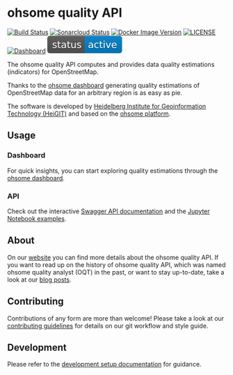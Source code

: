 # ohsome quality API

[![Build Status](https://jenkins.heigit.org/buildStatus/icon?job=OQAPI/main)](https://jenkins.heigit.org/job/OQAPI/job/main/)
[![Sonarcloud Status](https://sonarcloud.io/api/project_badges/measure?project=ohsome-quality-api&metric=alert_status)](https://sonarcloud.io/dashboard?id=ohsome-quality-api)
[![Docker Image Version](https://img.shields.io/docker/v/heigit/ohsome-quality-api)](https://hub.docker.com/r/heigit/ohsome-quality-api)
[![LICENSE](https://img.shields.io/badge/license-AGPL--v3-orange)](LICENSE.txt)
[![Dashboard](https://img.shields.io/website?url=https%3A%2F%2Fdashboard.ohsome.org&label=dashboard)](https://dashboard.ohsome.org/#backend=oqtApi)
[![status: active](https://github.com/GIScience/badges/raw/master/status/active.svg)](https://github.com/GIScience/badges#active)

The ohsome quality API computes and provides data quality estimations (indicators) for OpenStreetMap.

Thanks to the [ohsome dashboard](https://dashboard.ohsome.org) generating quality estimations of OpenStreetMap data for an arbitrary region is as easy as pie.

The software is developed by [Heidelberg Institute for Geoinformation Technology (HeiGIT)](https://heigit.org/) and based on the [ohsome platform](https://heigit.org/big-spatial-data-analytics-en/ohsome/).

## Usage

### Dashboard

For quick insights, you can start exploring quality estimations through the [ohsome dashboard](https://dashboard.ohsome.org).

### API

Check out the interactive [Swagger API documentation](https://api.quality.ohsome.org/v1/docs) and the [Jupyter Notebook examples](https://github.com/GIScience/ohsome-quality-api-examples).

## About

On our [website](https://api.quality.ohsome.org) you can find more details about the ohsome quality API. If you want to read up on the history of ohsome quality API, which was named ohsome quality analyst (OQT) in the past, or want to stay up-to-date, take a look at our [blog posts](https://heigit.org/tag/ohsome-quality-api-en).

## Contributing

Contributions of any form are more than welcome! Please take a look at our [contributing
guidelines](CONTRIBUTING.md) for details on our git workflow and style guide.

## Development

Please refer to the [development setup documentation](/docs/development_setup.md) for guidance.
